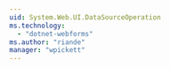 ```yaml
---
uid: System.Web.UI.DataSourceOperation
ms.technology: 
  - "dotnet-webforms"
ms.author: "riande"
manager: "wpickett"
---
```

